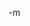 <img src="http://www.earthvssoup.com/sp3w/uploaded_images/ns-703194.jpg" border="0" alt="" /> <img src="http://www.earthvssoup.com/sp3w/uploaded_images/ltwwow-767348.jpg" border="0" alt="" /> <img src="http://www.earthvssoup.com/sp3w/uploaded_images/burningworld-775190.jpg" border="0" alt="" /> <img src="http://www.earthvssoup.com/sp3w/uploaded_images/the-time-travelers-wife-734660.jpg" border="0" alt="" />

<br/>
-m